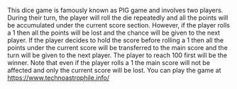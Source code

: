 This dice game is famously known as PIG game and involves two players. During their turn, the player will roll the die repeatedly and all the points will be accumulated under the current score section. However, if the player rolls a 1 then all the points will be lost and the chance will be given to the next player. If the player decides to hold the score before rolling a 1 then all the points under the current score will be transferred to the main score and the turn will be given to the next player. The player to reach 100 first will be the winner. Note that even if the player rolls a 1 the main score will not be affected and only the current score will be lost. You can play the game at https://www.technoastrophile.info/
